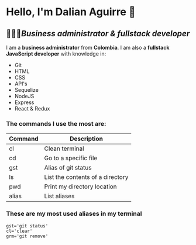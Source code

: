 # Hello, I'm Dalian Aguirre 👋
## 👩🏻‍💻***Business administrator & fullstack developer***

I am a **business administrator** from **Colombia**. I am also a **fullstack JavaScript developer** with knowledge in:
- Git
- HTML
- CSS
- API's 
- Sequelize
- NodeJS
- Express
- React & Redux

### The commands I use the most are:
| Command |           Description            |
|---------|----------------------------------|
|  cl     | Clean terminal                   |
|  cd     | Go to a specific file            |
|  gst    | Alias of git status              |
|  ls     | List the contents of a directory |
|  pwd    | Print my directory location      |
|  alias  | List aliases                     |

### These are my most used aliases in my terminal
```
gst='git status'
cl='clear'
grm='git remove'
```



